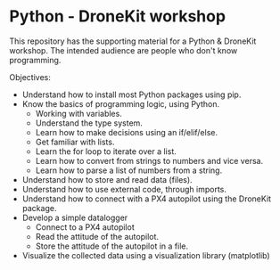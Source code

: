 # Python - DroneKit workshop
This repository has the supporting material for a Python & DroneKit workshop.
The intended audience are people who don't know programming.

Objectives:
- Understand how to install most Python packages using pip.
- Know the basics of programming logic, using Python.
  - Working with variables.
  - Understand the type system.
  - Learn how to make decisions using an if/elif/else.
  - Get familiar with lists.
  - Learn the for loop to iterate over a list.
  - Learn how to convert from strings to numbers and vice versa.
  - Learn how to parse a list of numbers from a string.
- Understand how to store and read data (files).
- Understand how to use external code, through imports.
- Understand how to connect with a PX4 autopilot using the DroneKit package.
- Develop a simple datalogger
  - Connect to a PX4 autopilot
  - Read the attitude of the autopilot.
  - Store the attitude of the autopilot in a file.
- Visualize the collected data using a visualization library (matplotlib) 
